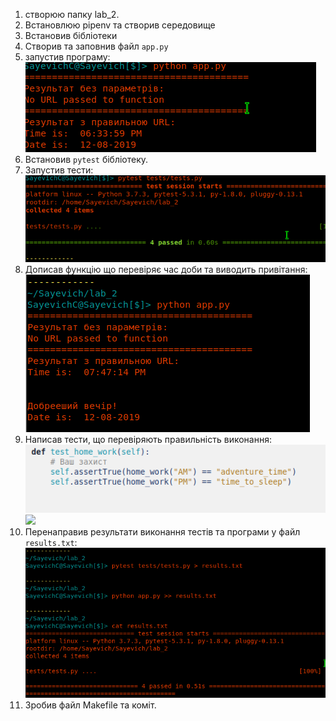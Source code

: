 1. створюю папку lab_2.
2. Встановлюю pipenv та створив середовище
3. Встановив бібліотеки
4. Створив та заповнив файл `app.py`
5. запустив програму:
![](img/app-run.png)
6. Встановив `pytest` бібліотеку.
7. Запустив тести:
![](img/test-run.png)
8. Дописав функцію що перевіряє час доби та виводить привітання:
![](img/complete-app.png)
9. Написав тести, що перевіряють правильність виконання:
![](img/test-program.png)
![](img/)
10. Перенаправив результати виконання тестів та програми у файл `results.txt`:
![](img/pipe-results.png)
11. Зробив файл Makefile та коміт.